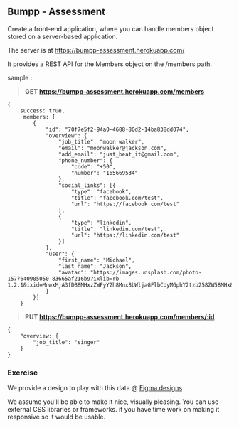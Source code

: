 
## Bumpp - Assessment

Create a front-end application, where you can handle members object stored on a server-based application.

The server is at https://bumpp-assessment.herokuapp.com/

It provides a REST API for the Members object on the /members path.

sample :

> **GET https://bumpp-assessment.herokuapp.com/members**

```
{
    success: true,
	 members: [
        {
            "id": "70f7e5f2-94a0-4688-80d2-14ba838dd074",
            "overview": {
                "job_title": "moon walker",
                "email": "moonwalker@jackson.com",
                "add_email": "just_beat_it@gmail.com",
                "phone_number": {
                    "code": "+50",
                    "number": "165669534"
                },
                "social_links": [{
                    "type": "facebook",
                    "title": "facebook.com/test",
                    "url": "https://facebook.com/test"
                },
                {
                    "type": "linkedin",
                    "title": "linkedin.com/test",
                    "url": "https://linkedin.com/test"
                }]
            },
            "user": {
                "first_name": "Michael",
                "last_name": "Jackson",
                "avatar": "https://images.unsplash.com/photo-1577640905050-83665af216b9?ixlib=rb-1.2.1&ixid=MnwxMjA3fDB8MHxzZWFyY2h8Mnx8bWljaGFlbCUyMGphY2tzb258ZW58MHx8MHx8&auto=format&fit=crop&w=500&q=60"
            }
        }]
    }
```

> **PUT https://bumpp-assessment.herokuapp.com/members/:id**
```
{
	"overview: {
		"job_title": "singer"
	} 
}
```
### Exercise

We provide a design to play with this data @ [Figma designs](https://www.figma.com/file/mkP9uv5A0kO3eY2msu128B/Bumpp-Web-Technical-Assessment?node-id=0:1)
 
We assume you'll be able to make it nice, visually pleasing. You can use external CSS libraries or frameworks. if you have time work on making it responsive so it would be usable.